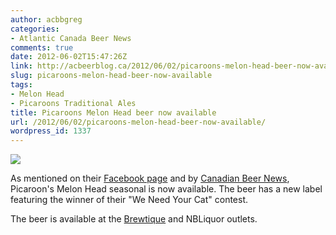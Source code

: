 ```yaml
---
author: acbbgreg
categories:
- Atlantic Canada Beer News
comments: true
date: 2012-06-02T15:47:26Z
link: http://acbeerblog.ca/2012/06/02/picaroons-melon-head-beer-now-available/
slug: picaroons-melon-head-beer-now-available
tags:
- Melon Head
- Picaroons Traditional Ales
title: Picaroons Melon Head beer now available
url: /2012/06/02/picaroons-melon-head-beer-now-available/
wordpress_id: 1337
---
```


[![](http://acbeerblog.ca/wp-content/uploads/2012/06/picaroons-melon.jpg)](http://acbeerblog.ca/wp-content/uploads/2012/06/picaroons-melon.jpg)

As mentioned on their [Facebook page](http://www.facebook.com/picaroons) and by [Canadian Beer News](http://www.canadianbeernews.com/2012/06/01/picaroons-melon-head-returns-with-new-feline-label-star/?utm_source=feedburner&utm_medium=feed&utm_campaign=Feed%3A+CanadianBeerNews+%28Canadian+Beer+News%29), Picaroon's Melon Head seasonal is now available.  The beer has a new label featuring the winner of their "We Need Your Cat" contest.

The beer is available at the [Brewtique](http://www.picaroonspub.com/profiles/blogs/brewtique-tap-listing-1) and NBLiquor outlets.
